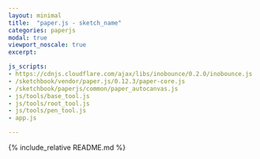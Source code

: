 ```yaml
---
layout: minimal
title:  "paper.js - sketch_name"
categories: paperjs
modal: true
viewport_noscale: true
excerpt: 

js_scripts:
- https://cdnjs.cloudflare.com/ajax/libs/inobounce/0.2.0/inobounce.js
- /sketchbook/vendor/paper.js/0.12.3/paper-core.js
- /sketchbook/paperjs/common/paper_autocanvas.js
- js/tools/base_tool.js
- js/tools/root_tool.js
- js/tools/pen_tool.js
- app.js

---
```


{% include_relative README.md %}

